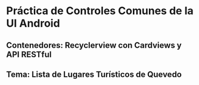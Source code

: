 # Práctica de Controles Comunes de la UI Android 
## Contenedores: Recyclerview con Cardviews y API RESTful
## Tema: Lista de Lugares Turísticos de Quevedo
